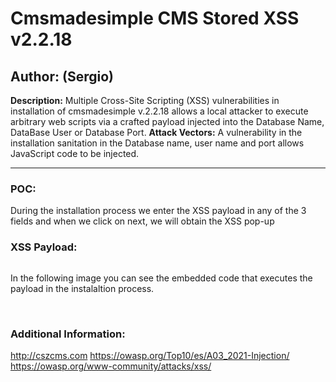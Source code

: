 # Cmsmadesimple CMS Stored XSS v2.2.18

## Author: (Sergio)

**Description:** Multiple Cross-Site Scripting (XSS) vulnerabilities in installation of  cmsmadesimple v.2.2.18 allows a local attacker to execute arbitrary web scripts via a crafted payload injected into the Database Name, DataBase User or Database Port.
**Attack Vectors:** A vulnerability in the installation sanitation in the Database name, user name and port allows JavaScript code to be injected.

---

### POC:


During the installation process we enter the XSS payload in any of the 3 fields and when we click on next, we will obtain the XSS pop-up

### XSS Payload:

```"' on focus="alert(1)" autofocus="
```


In the following image you can see the embedded code that executes the payload in the instalaltion process.





</br>

### Additional Information:
http://cszcms.com
https://owasp.org/Top10/es/A03_2021-Injection/
https://owasp.org/www-community/attacks/xss/
